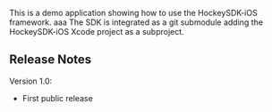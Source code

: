 This is a demo application showing how to use the HockeySDK-iOS framework.
aaa
The SDK is integrated as a git submodule adding the HockeySDK-iOS Xcode project as a subproject.

## Release Notes

Version 1.0:

- First public release
